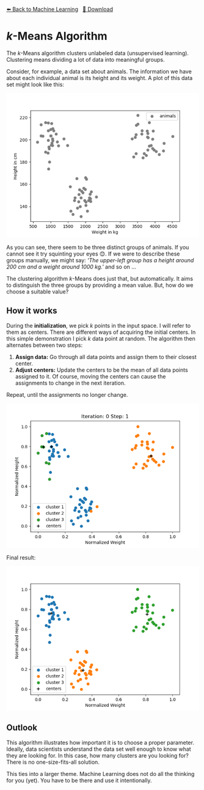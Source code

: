 <!-- Header -->
[⬅️ Back to Machine Learning](https://github.com/JonasKoenig/CodeOnMyMind/tree/master/projects/machine-learning) &nbsp;
[💾 Download](https://minhaskamal.github.io/DownGit/#/home?url=https:%2F%2Fgithub.com%2FJonasKoenig%2FCodeOnMyMind%2Ftree%2Fmaster%2Fprojects%2Fmachine-learning%2Fkmeans)

# *k*-Means Algorithm

The *k*-Means algorithm clusters unlabeled data (unsupervised learning). Clustering means dividing a lot of data into meaningful groups.

Consider, for example, a data set about animals. The information we have about each individual animal is its height and its weight. A plot of this data set might look like this:

![plot with three distinct groups](plots/basic.png)

As you can see, there seem to be three distinct groups of animals. If you cannot see it try squinting your eyes 😊. If we were to describe these groups manually, we might say: *'The upper-left group has a height around 200 cm and a weight around 1000 kg.'* and so on ...

The clustering algorithm *k*-Means does just that, but automatically. It aims to distinguish the three groups by providing a mean value. But, how do we choose a suitable value?

## How it works

During the **initialization**, we pick *k* points in the input space. I will refer to them as centers. There are different ways of acquiring the initial centers. In this simple demonstration I pick *k* data point at random. The algorithm then alternates between two steps:

1. **Assign data:** Go through all data points and assign them to their closest center.
2. **Adjust centers:** Update the centers to be the mean of all data points assigned to it. Of course, moving the centers can cause the assignments to change in the next iteration.

Repeat, until the assignments no longer change.

![gif showing different stages](plots/stages.gif)

Final result:

![plot with clusters and matching means](plots/cluster.png)

## Outlook

This algorithm illustrates how important it is to choose a proper parameter. Ideally, data scientists understand the data set well enough to know what they are looking for. In this case, how many clusters are you looking for? There is no one-size-fits-all solution.

This ties into a larger theme. Machine Learning does not do all the thinking for you (yet). You have to be there and use it intentionally.
